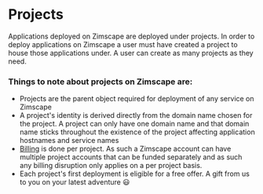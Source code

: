 # Projects

Applications deployed on Zimscape are deployed under projects. In order to deploy applications on Zimscape a 
user must have created a project to house those applications under. A user can create as many projects as they
need.

### Things to note about projects on Zimscape are:

- Projects are the parent object required for deployment of any service on Zimscape
- A project's identity is derived directly from the domain name chosen for the project. A project can only 
have one domain name and that domain name sticks throughout the existence of the project affecting
application hostnames and service names
- [Billing](../billing.md) is done per project. As such a Zimscape account can have multiple project accounts 
that can be funded separately and as such any billing disruption only applies on a per project basis.
- Each project's first deployment is eligible for a free offer. A gift from us to you on your latest 
adventure &#x1F603;
